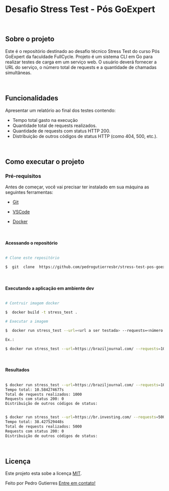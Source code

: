 # Desafio Stress Test - Pós GoExpert

<br>

## Sobre o projeto

Este é o repositório destinado ao desafio técnico Stress Test do curso Pós GoExpert da faculdade FullCycle. Projeto é um sistema CLI em Go para realizar testes de carga em um serviço web. O usuário deverá fornecer a URL do serviço, o número total de requests e a quantidade de chamadas simultâneas.

<br>

## Funcionalidades

Apresentar um relatório ao final dos testes contendo:
- Tempo total gasto na execução
- Quantidade total de requests realizados.
- Quantidade de requests com status HTTP 200.
- Distribuição de outros códigos de status HTTP (como 404, 500, etc.).

<br>

## Como executar o projeto

### Pré-requisitos

Antes de começar, você vai precisar ter instalado em sua máquina as seguintes ferramentas:

- [Git](https://git-scm.com)

- [VSCode](https://code.visualstudio.com/)

- [Docker](https://www.docker.com/)

<br>

#### Acessando o repositório

  

```bash

# Clone este repositório

$  git  clone  https://github.com/pedrogutierresbr/stress-test-pos-goexpert.git

```

 
<br>

  
  

#### Executando a aplicação em ambiente dev

  

```bash

# Contruir imagem docker

$  docker build -t stress_test .

# Executar a imagem

$  docker run stress_test --url=<url a ser testada> --requests=<número requests> --concurrency=<número chamdas simultâneas>

Ex.:

$ docker run stress_test --url=https://braziljournal.com/ --requests=1000 --concurrency=10

```

<br>
  

#### Resultados

```bash

$ docker run stress_test --url=https://braziljournal.com/ --requests=1000 --concurrency=10
Tempo total: 10.584274677s
Total de requests realizados: 1000
Requests com status 200: 0
Distribuição de outros códigos de status:


$ docker run stress_test --url=https://br.investing.com/ --requests=5000 --concurrency=15
Tempo total: 38.427529448s
Total de requests realizados: 5000
Requests com status 200: 0
Distribuição de outros códigos de status:

```

<br>

## Licença

  

Este projeto esta sobe a licença [MIT](./LICENSE). 

Feito por Pedro Gutierres [Entre em contato!](https://www.linkedin.com/in/pedrogabrielgutierres/)